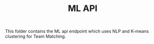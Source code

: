 <h1 align="center">ML API </h1> 
<br>
<p>This folder contains the ML api endpoint which uses NLP and K-means clustering for Team Matching.</p>